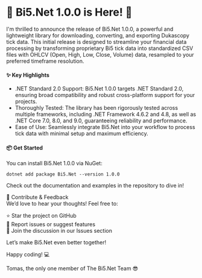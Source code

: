 # 🎉 Bi5.Net 1.0.0 is Here! 🚀  
I'm thrilled to announce the release of Bi5.Net 1.0.0, a powerful and lightweight library for downloading, converting, and exporting Dukascopy tick data. This initial release is designed to streamline your financial data processing by transforming proprietary Bi5 tick data into standardized CSV files with OHLCV (Open, High, Low, Close, Volume) data, resampled to your preferred timeframe resolution.

#### ✨ Key Highlights

* .NET Standard 2.0 Support: Bi5.Net 1.0.0 targets .NET Standard 2.0, ensuring broad compatibility and robust cross-platform support for your projects.  
* Thoroughly Tested: The library has been rigorously tested across multiple frameworks, including .NET Framework 4.6.2 and 4.8, as well as .NET Core 7.0, 8.0, and 9.0, guaranteeing reliability and performance.  
* Ease of Use: Seamlessly integrate Bi5.Net into your workflow to process tick data with minimal setup and maximum efficiency.  

#### 📦 Get Started  
You can install Bi5.Net 1.0.0 via NuGet:

`dotnet add package Bi5.Net --version 1.0.0`

Check out the documentation and examples in the repository to dive in!  

🙌 Contribute & Feedback  
We’d love to hear your thoughts! Feel free to:

⭐ Star the project on GitHub  
🐛 Report issues or suggest features  
💬 Join the discussion in our Issues section  

Let’s make Bi5.Net even better together!

Happy coding! 💻

Tomas, the only one member of The Bi5.Net Team 😎
